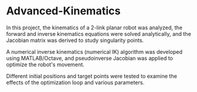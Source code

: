 # Advanced-Kinematics


In this project, the kinematics of a 2-link planar robot was analyzed, the forward and inverse kinematics equations were solved analytically, and the Jacobian matrix was derived to study singularity points.

A numerical inverse kinematics (numerical IK) algorithm was developed using MATLAB/Octave, and pseudoinverse Jacobian was applied to optimize the robot's movement.

Different initial positions and target points were tested to examine the effects of the optimization loop and various parameters.
